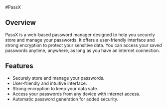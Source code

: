 #PassX
## Overview

PassX is a web-based password manager designed to help you securely store and manage your passwords. It offers a user-friendly interface and strong encryption to protect your sensitive data. You can access your saved passwords anytime, anywhere, as long as you have an internet connection.

## Features

- Securely store and manage your passwords.
- User-friendly and intuitive interface.
- Strong encryption to keep your data safe.
- Access your passwords from any device with internet access.
- Automatic password generation for added security.

